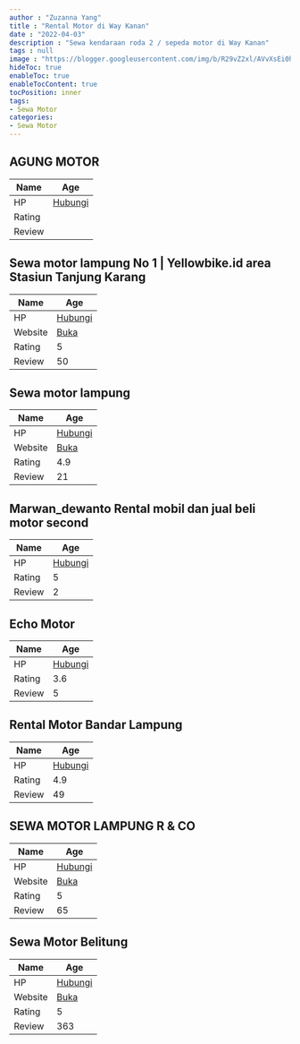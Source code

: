 ```yaml
---
author : "Zuzanna Yang"
title : "Rental Motor di Way Kanan"
date : "2022-04-03"
description : "Sewa kendaraan roda 2 / sepeda motor di Way Kanan"
tags : null
image : "https://blogger.googleusercontent.com/img/b/R29vZ2xl/AVvXsEi0hw76NQ0_rSQabEJMG0ye1Ub6qPTq25uut65ns7u7mD8V3fFtC03nZn3H6KLJaIXXiZ1CZofUlyALdLeekxLroD2iqii23_Ocklqkz2VEsGGuLfOrggzFbI12cZjGVWYlqV_LONgyZZ5vgSDxd8veS4dObwFvINUAAGPRL1uvunytd1cFoqQHWC8b-g/w300-h200/rental-motor-di-way-kanan.png"
hideToc: true
enableToc: true
enableTocContent: true
tocPosition: inner
tags:
- Sewa Motor
categories:
- Sewa Motor
---
```



## AGUNG MOTOR

Name | Age
--------|------
HP | [Hubungi](https://pcandroidplayer.blogspot.com/?clayads=https://getnumber.ndower.dev?phone=)
Rating | 
Review | 


## Sewa motor lampung No 1 | Yellowbike.id area Stasiun Tanjung Karang

Name | Age
--------|------
HP | [Hubungi](https://pcandroidplayer.blogspot.com/?clayads=https://getnumber.ndower.dev?phone=MDgxMzExOTAwMDIw)
Website | [Buka](https://pcandroidplayer.blogspot.com/?clayads=aHR0cDovL3d3dy5pbnN0YWdyYW0uY29tL3llbGxvd2Jpa2UuaWQv) 
Rating | 5
Review | 50


## Sewa motor lampung

Name | Age
--------|------
HP | [Hubungi](https://pcandroidplayer.blogspot.com/?clayads=https://getnumber.ndower.dev?phone=MDg5NjAyOTI1MDky)
Website | [Buka](https://pcandroidplayer.blogspot.com/?clayads=aHR0cHM6Ly9zZXdhLW1vdG9yLWJhbmRhci1sYW1wdW5nLmJ1c2luZXNzLnNpdGUv) 
Rating | 4.9
Review | 21


## Marwan_dewanto Rental mobil dan jual beli motor second

Name | Age
--------|------
HP | [Hubungi](https://pcandroidplayer.blogspot.com/?clayads=https://getnumber.ndower.dev?phone=MDgxMzYzMTUxOTIy)
Rating | 5
Review | 2


## Echo Motor

Name | Age
--------|------
HP | [Hubungi](https://pcandroidplayer.blogspot.com/?clayads=https://getnumber.ndower.dev?phone=)
Rating | 3.6
Review | 5


## Rental Motor Bandar Lampung

Name | Age
--------|------
HP | [Hubungi](https://pcandroidplayer.blogspot.com/?clayads=https://getnumber.ndower.dev?phone=MDg5NjI5MTU2NjIz)
Rating | 4.9
Review | 49


## SEWA MOTOR LAMPUNG R &amp; CO

Name | Age
--------|------
HP | [Hubungi](https://pcandroidplayer.blogspot.com/?clayads=https://getnumber.ndower.dev?phone=MDg1ODE0MDI4MDgy)
Website | [Buka](https://pcandroidplayer.blogspot.com/?clayads=aHR0cHM6Ly93d3cuaW5zdGFncmFtLmNvbS9zZXdhbW90b3JsYW1wdW5nZw==) 
Rating | 5
Review | 65


## Sewa Motor Belitung

Name | Age
--------|------
HP | [Hubungi](https://pcandroidplayer.blogspot.com/?clayads=https://getnumber.ndower.dev?phone=MDgxOTQ5NDg4ODg5)
Website | [Buka](https://pcandroidplayer.blogspot.com/?clayads=aHR0cHM6Ly9zZXdhLW1vdG9yLWJlbGl0dW5nLmJ1c2luZXNzLnNpdGUv) 
Rating | 5
Review | 363


